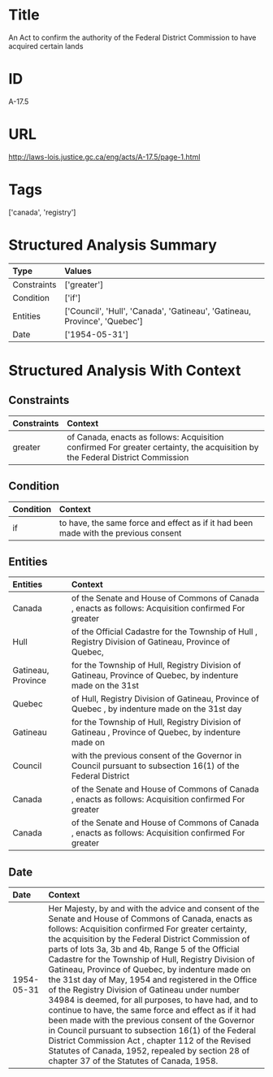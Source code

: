# Title
An Act to confirm the authority of the Federal District Commission to have acquired certain lands


# ID
A-17.5

# URL
http://laws-lois.justice.gc.ca/eng/acts/A-17.5/page-1.html


# Tags
['canada', 'registry']


# Structured Analysis Summary
| Type        | Values                                                                    |
|:------------|:--------------------------------------------------------------------------|
| Constraints | ['greater']                                                               |
| Condition   | ['if']                                                                    |
| Entities    | ['Council', 'Hull', 'Canada', 'Gatineau', 'Gatineau, Province', 'Quebec'] |
| Date        | ['1954-05-31']                                                            |


# Structured Analysis With Context
 


## Constraints
| Constraints   | Context                                                                                                                       |
|:--------------|:------------------------------------------------------------------------------------------------------------------------------|
| greater       | of Canada, enacts as follows: Acquisition confirmed For greater certainty, the acquisition by the Federal District Commission |


## Condition
| Condition   | Context                                                                             |
|:------------|:------------------------------------------------------------------------------------|
| if          | to have, the same force and effect as if it had been made with the previous consent |


## Entities
| Entities           | Context                                                                                                    |
|:-------------------|:-----------------------------------------------------------------------------------------------------------|
| Canada             | of the Senate and House of Commons of Canada , enacts as follows: Acquisition confirmed For greater        |
| Hull               | of the Official Cadastre for the Township of Hull , Registry Division of Gatineau, Province of Quebec,     |
| Gatineau, Province | for the Township of Hull, Registry Division of Gatineau, Province of Quebec, by indenture made on the 31st |
| Quebec             | of Hull, Registry Division of Gatineau, Province of Quebec , by indenture made on the 31st day             |
| Gatineau           | for the Township of Hull, Registry Division of Gatineau , Province of Quebec, by indenture made on         |
| Council            | with the previous consent of the Governor in Council pursuant to subsection 16(1) of the Federal District  |
| Canada             | of the Senate and House of Commons of Canada , enacts as follows: Acquisition confirmed For greater        |
| Canada             | of the Senate and House of Commons of Canada , enacts as follows: Acquisition confirmed For greater        |


## Date
| Date       | Context                                                                                                                                                                                                                                                                                                                                                                                                                                                                                                                                                                                                                                                                                                                                                                                                                                                                       |
|:-----------|:------------------------------------------------------------------------------------------------------------------------------------------------------------------------------------------------------------------------------------------------------------------------------------------------------------------------------------------------------------------------------------------------------------------------------------------------------------------------------------------------------------------------------------------------------------------------------------------------------------------------------------------------------------------------------------------------------------------------------------------------------------------------------------------------------------------------------------------------------------------------------|
| 1954-05-31 | Her Majesty, by and with the advice and consent of the Senate and House of Commons of Canada, enacts as follows: Acquisition confirmed For greater certainty, the acquisition by the Federal District Commission of parts of lots 3a, 3b and 4b, Range 5 of the Official Cadastre for the Township of Hull, Registry Division of Gatineau, Province of Quebec, by indenture made on the 31st day of May, 1954 and registered in the Office of the Registry Division of Gatineau under number 34984 is deemed, for all purposes, to have had, and to continue to have, the same force and effect as if it had been made with the previous consent of the Governor in Council pursuant to subsection 16(1) of the  Federal District Commission Act , chapter 112 of the Revised Statutes of Canada, 1952, repealed by section 28 of chapter 37 of the Statutes of Canada, 1958. |


